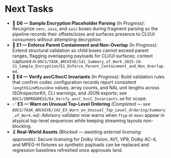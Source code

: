 # Next Tasks

- 🚧 **D6 — Sample Encryption Placeholder Parsing** _(In Progress)_: Recognize `senc`, `saio`, and `saiz` boxes during fragment parsing so the pipeline records their offsets/sizes and surfaces presence to CLI/UI consumers without attempting decryption.
- 🚧 **E1 — Enforce Parent Containment and Non-Overlap** _(In Progress)_: Extend structural validation so child boxes cannot exceed parent ranges, flagging overlapping payloads for CLI/UI surfaces; context captured in `DOCS/TASK_ARCHIVE/141_Summary_of_Work_2025-10-21_Sample_Encryption/E1_Enforce_Parent_Containment_and_Non_Overlap.md`.
- 🚧 **E4 — Verify avcC/hvcC Invariants** _(In Progress)_: Build validation rules that confirm codec configuration records report consistent `lengthSizeMinusOne` values, array counts, and NAL unit lengths across ISOInspectorKit, CLI warnings, and JSON exports; see `DOCS/INPROGRESS/E4_Verify_avcC_hvcC_Invariants.md` for scope.
- ✅ **E3 — Warn on Unusual Top-Level Ordering** _(Completed — see `DOCS/TASK_ARCHIVE/142_E3_Warn_on_Unusual_Top_Level_Ordering/Summary_of_Work.md`)_:
  Advisory validator now warns when `ftyp` or `moov` appear in atypical top-level sequences while keeping streaming layouts non-blocking.
- ⏳ **Real-World Assets** _(Blocked — awaiting external licensing approvals)_: Secure licensing for Dolby Vision, AV1, VP9, Dolby AC-4, and MPEG-H fixtures so synthetic payloads can be replaced and regression baselines refreshed once approvals land.
